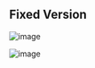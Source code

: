 

## Fixed Version

![image](https://user-images.githubusercontent.com/66086031/180465930-5264627f-6620-423d-abcc-b1a8d322ed33.png)

![image](https://user-images.githubusercontent.com/66086031/180466119-fc876f5c-43f4-4738-8b27-7b0ec3c3f8e5.png)



